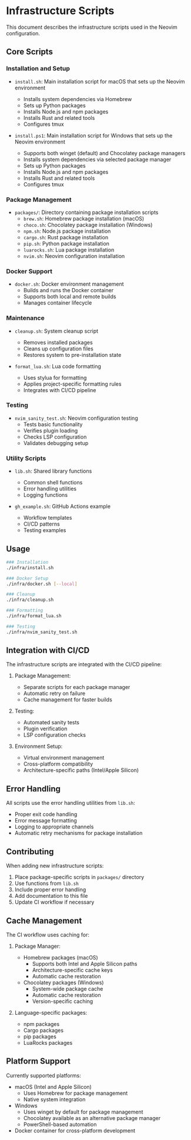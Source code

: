 # Infrastructure Scripts

This document describes the infrastructure scripts used in the Neovim configuration.

## Core Scripts

### Installation and Setup

- `install.sh`: Main installation script for macOS that sets up the Neovim environment
  - Installs system dependencies via Homebrew
  - Sets up Python packages
  - Installs Node.js and npm packages
  - Installs Rust and related tools
  - Configures tmux

- `install.ps1`: Main installation script for Windows that sets up the Neovim environment
  - Supports both winget (default) and Chocolatey package managers
  - Installs system dependencies via selected package manager
  - Sets up Python packages
  - Installs Node.js and npm packages
  - Installs Rust and related tools
  - Configures tmux

### Package Management

- `packages/`: Directory containing package installation scripts
  - `brew.sh`: Homebrew package installation (macOS)
  - `choco.sh`: Chocolatey package installation (Windows)
  - `npm.sh`: Node.js package installation
  - `cargo.sh`: Rust package installation
  - `pip.sh`: Python package installation
  - `luarocks.sh`: Lua package installation
  - `nvim.sh`: Neovim configuration installation

### Docker Support

- `docker.sh`: Docker environment management
  - Builds and runs the Docker container
  - Supports both local and remote builds
  - Manages container lifecycle

### Maintenance

- `cleanup.sh`: System cleanup script
  - Removes installed packages
  - Cleans up configuration files
  - Restores system to pre-installation state

- `format_lua.sh`: Lua code formatting
  - Uses stylua for formatting
  - Applies project-specific formatting rules
  - Integrates with CI/CD pipeline

### Testing

- `nvim_sanity_test.sh`: Neovim configuration testing
  - Tests basic functionality
  - Verifies plugin loading
  - Checks LSP configuration
  - Validates debugging setup

### Utility Scripts

- `lib.sh`: Shared library functions
  - Common shell functions
  - Error handling utilities
  - Logging functions

- `gh_example.sh`: GitHub Actions example
  - Workflow templates
  - CI/CD patterns
  - Testing examples

## Usage

```bash
### Installation
./infra/install.sh
```

```bash
### Docker Setup
./infra/docker.sh [--local]
```

```bash
### Cleanup
./infra/cleanup.sh
```

```bash
### Formatting
./infra/format_lua.sh
```

```bash
### Testing
./infra/nvim_sanity_test.sh
```

## Integration with CI/CD

The infrastructure scripts are integrated with the CI/CD pipeline:

1. Package Management:
   - Separate scripts for each package manager
   - Automatic retry on failure
   - Cache management for faster builds

2. Testing:
   - Automated sanity tests
   - Plugin verification
   - LSP configuration checks

3. Environment Setup:
   - Virtual environment management
   - Cross-platform compatibility
   - Architecture-specific paths (Intel/Apple Silicon)

## Error Handling

All scripts use the error handling utilities from `lib.sh`:

- Proper exit code handling
- Error message formatting
- Logging to appropriate channels
- Automatic retry mechanisms for package installation

## Contributing

When adding new infrastructure scripts:

1. Place package-specific scripts in `packages/` directory
2. Use functions from `lib.sh`
3. Include proper error handling
4. Add documentation to this file
5. Update CI workflow if necessary

## Cache Management

The CI workflow uses caching for:

1. Package Manager:
   - Homebrew packages (macOS)
     - Supports both Intel and Apple Silicon paths
     - Architecture-specific cache keys
     - Automatic cache restoration
   - Chocolatey packages (Windows)
     - System-wide package cache
     - Automatic cache restoration
     - Version-specific caching

2. Language-specific packages:
   - npm packages
   - Cargo packages
   - pip packages
   - LuaRocks packages

## Platform Support

Currently supported platforms:

- macOS (Intel and Apple Silicon)
  - Uses Homebrew for package management
  - Native system integration
- Windows
  - Uses winget by default for package management
  - Chocolatey available as an alternative package manager
  - PowerShell-based automation
- Docker container for cross-platform development
